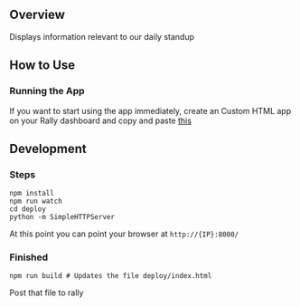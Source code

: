 ## Overview
Displays information relevant to our daily standup

## How to Use

### Running the App
If you want to start using the app immediately, create an Custom HTML app on your Rally dashboard and copy and paste [this](https://raw.githubusercontent.com/robgura/OpenStoriesTasksAndDefects/master/deploy/App.html)

## Development

### Steps
```
npm install
npm run watch
cd deploy
python -m SimpleHTTPServer
```
At this point you can point your browser at `http://{IP}:8000/`

### Finished
```
npm run build # Updates the file deploy/index.html
```
Post that file to rally
